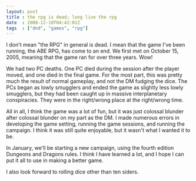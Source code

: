 ```yaml
---
layout: post
title : the rpg is dead; long live the rpg
date  : 2008-12-10T04:42:01Z
tags  : ["dnd", "games", "rpg"]
---
```

I don't mean "the RPG" in general is dead.  I mean that the game I've been running, the ABE RPG, has come to an end.  We first met on October 15, 2005, meaning that the game ran for over three years.  Wow!

We had two PC deaths.  One PC died during the session after the player moved, and one died in the final game.  For the most part, this was pretty much the result of normal gameplay, and not the DM fudging the dice.  The PCs began as lowly smugglers and ended the game as slightly less lowly smugglers, but they had been caught up in massive interplanetary conspiracies.  They were in the right/wrong place at the right/wrong time.

All in all, I think the game was a lot of fun, but it was just colossal blunder after colossal blunder on my part as the DM.  I made numerous errors in developing the game setting, running the game sessions, and running the campaign.  I think it was still quite enjoyable, but it wasn't what I wanted it to be.

In January, we'll be starting a new campaign, using the fourth edition Dungeons and Dragons rules.  I think I have learned a lot, and I hope I can put it all to use in making a better game.

I also look forward to rolling dice other than ten siders. 
